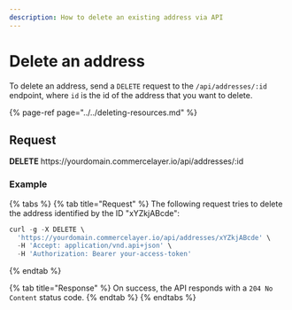 ```yaml
---
description: How to delete an existing address via API
---
```


# Delete an address

To delete an address, send a `DELETE` request to the `/api/addresses/:id` endpoint, where `id` is the id of the address that you want to delete.

{% page-ref page="../../deleting-resources.md" %}

## Request

**DELETE** https://<i></i>yourdomain.commercelayer.io/api/addresses/:id

### Example

{% tabs %}
{% tab title="Request" %}
The following request tries to delete the address identified by the ID "xYZkjABcde":

```javascript
curl -g -X DELETE \
  'https://yourdomain.commercelayer.io/api/addresses/xYZkjABcde' \
  -H 'Accept: application/vnd.api+json' \
  -H 'Authorization: Bearer your-access-token'
```
{% endtab %}

{% tab title="Response" %}
On success, the API responds with a `204 No Content` status code.
{% endtab %}
{% endtabs %}

